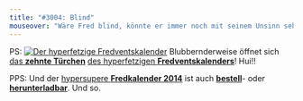 ```yaml
---
title: "#3004: Blind"
mouseover: "Wäre Fred blind, könnte er immer noch mit seinem Unsinn sehen."
---
```


PS:
<a href="http://www.fonflatter.de/der-fetzige-fredventskalender-2013"><img title="Der hyperfetzige Fredventskalender" src="http://www.fonflatter.de/adv12/fredventskalender_banner.png"></a>
Blubbernderweise öffnet sich <a href="http://www.fonflatter.de/2013/12/10/das-10-tuerchen" title="Das 10. Türchen">das <strong>zehnte Türchen</strong></a> <a href="http://www.fonflatter.de/der-fetzige-fredventskalender-2013" title="Der hyperfetzige Fredventskalender 2013">des hyperfetzigen <strong>Fredventskalenders</strong></a>!
Hui!!

PPS:
Und der <a href="http://www.fonflatter.de/dateien/kalender_fonflatter_2014.pdf" title="Fredkalender 2014" target="_blank">hypersupere <strong>Fredkalender 2014</strong></a> ist auch <a href="mailto: fonflatter@gmail.com"><strong>bestell</strong></a>- oder <a href="http://www.fonflatter.de/dateien/kalender_fonflatter_2014.pdf" title="Fredkalender 2014" target="_blank"><strong>herunterladbar</strong></a>. 
Und so.

